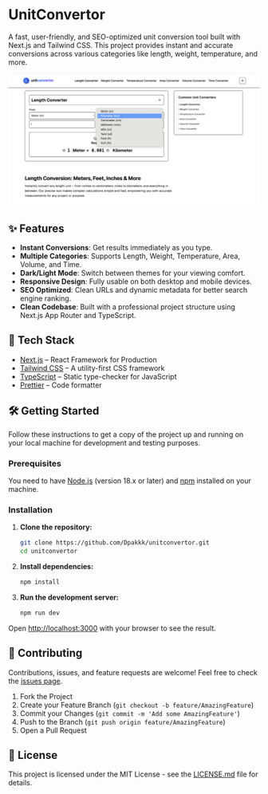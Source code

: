 # UnitConvertor

A fast, user-friendly, and SEO-optimized unit conversion tool built with Next.js and Tailwind CSS. This project provides instant and accurate conversions across various categories like length, weight, temperature, and more.

![UnitConvertor Screenshot](public/screenshot.png) <!-- Add a screenshot of your app here -->

## ✨ Features

- **Instant Conversions**: Get results immediately as you type.
- **Multiple Categories**: Supports Length, Weight, Temperature, Area, Volume, and Time.
- **Dark/Light Mode**: Switch between themes for your viewing comfort.
- **Responsive Design**: Fully usable on both desktop and mobile devices.
- **SEO Optimized**: Clean URLs and dynamic metadata for better search engine ranking.
- **Clean Codebase**: Built with a professional project structure using Next.js App Router and TypeScript.

## 🚀 Tech Stack

- [Next.js](https://nextjs.org/) – React Framework for Production
- [Tailwind CSS](https://tailwindcss.com/) – A utility-first CSS framework
- [TypeScript](https://www.typescriptlang.org/) – Static type-checker for JavaScript
- [Prettier](https://prettier.io/) – Code formatter

## 🛠️ Getting Started

Follow these instructions to get a copy of the project up and running on your local machine for development and testing purposes.

### Prerequisites

You need to have [Node.js](https://nodejs.org/en/) (version 18.x or later) and [npm](https://www.npmjs.com/) installed on your machine.

### Installation

1.  **Clone the repository:**

    ```bash
    git clone https://github.com/Dpakkk/unitconvertor.git
    cd unitconvertor
    ```

2.  **Install dependencies:**

    ```bash
    npm install
    ```

3.  **Run the development server:**

    ```bash
    npm run dev
    ```

Open [http://localhost:3000](http://localhost:3000) with your browser to see the result.

## 🤝 Contributing

Contributions, issues, and feature requests are welcome! Feel free to check the [issues page](https://github.com/Dpakkk/unitconvertor/issues).

1.  Fork the Project
2.  Create your Feature Branch (`git checkout -b feature/AmazingFeature`)
3.  Commit your Changes (`git commit -m 'Add some AmazingFeature'`)
4.  Push to the Branch (`git push origin feature/AmazingFeature`)
5.  Open a Pull Request

## 📄 License

This project is licensed under the MIT License - see the [LICENSE.md](LICENSE.md) file for details.
